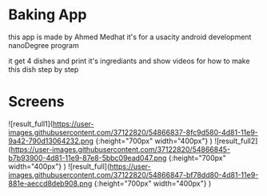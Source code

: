 Baking App
===========

this app is made by Ahmed Medhat
it's for a usacity android development nanoDegree program


<p>
it get 4 dishes and print it's ingrediants 
and show videos for how to make this dish step by step
</p>


Screens 
========
![result_full1](https://user-images.githubusercontent.com/37122820/54866837-8fc9d580-4d81-11e9-9a42-790d13064232.png {:height="700px" width="400px"} )
![result_full2](https://user-images.githubusercontent.com/37122820/54866845-b7b93900-4d81-11e9-87e8-5bbc09ead047.png {:height="700px" width="400px"} )
![result_full](https://user-images.githubusercontent.com/37122820/54866847-bf78dd80-4d81-11e9-881e-aeccd8deb908.png {:height="700px" width="400px"} )








